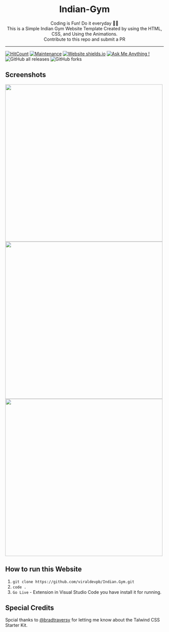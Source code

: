<h1 align="center">
Indian-Gym
</h1>

<p align="center">
  Coding is Fun! Do it everyday 💯💯
  <br />
  This is a Simple Indian Gym Website Template Created by using the HTML, CSS, and Using the Animations.
  <br />
  Contribute to this repo and submit a PR
</p>

*** 

[![HitCount](http://hits.dwyl.com/viraldevpb/IndianGym.svg)](http://hits.dwyl.com/viraldevpb/IndianGym) [![Maintenance](https://img.shields.io/badge/Maintained%3F-yes-green.svg)](https://GitHub.com/viraldevpb/Indian.Gym/)  [![Website shields.io](https://img.shields.io/website-up-down-green-red/http/shields.io.svg)](https://viraldevpb.github.io/Portfolio/) [![Ask Me Anything !](https://img.shields.io/badge/Ask%20me-anything-1abc9c.svg)](https://viraldevpb.github.io/Portfolio/) ![GitHub all releases](https://img.shields.io/github/downloads/viraldevpb/Indian.Gym/total?logo=Github) ![GitHub forks](https://img.shields.io/github/forks/viraldevpb/Indian.Gym?style=social)

## Screenshots

<img src="https://user-images.githubusercontent.com/66899360/103438113-6546c500-4c55-11eb-8606-901a88d997ea.jpg" data-canonical-src="https://user-images.githubusercontent.com/66899360/103438113-6546c500-4c55-11eb-8606-901a88d997ea.jpg" width="500" />

<img src="https://user-images.githubusercontent.com/66899360/103438061-bd30fc00-4c54-11eb-8286-f6cec31a77f4.jpg" data-canonical-src="https://user-images.githubusercontent.com/66899360/103438061-bd30fc00-4c54-11eb-8286-f6cec31a77f4.jpg" width="500" />

<img src="https://user-images.githubusercontent.com/66899360/103438062-befabf80-4c54-11eb-8cbd-f0a4fb62f64c.jpg" data-canonical-src="https://user-images.githubusercontent.com/66899360/103438062-befabf80-4c54-11eb-8cbd-f0a4fb62f64c.jpg" width="500" /> 


## How to run this Website

1. `git clone https://github.com/viraldevpb/Indian.Gym.git`
2. `code .`
3. `Go Live` - Extension in Visual Studio Code you have install it for running.

## Special Credits

Spcial thanks to [@bradtraversy](https://github.com/bradtraversy) for letting me know about the Talwind CSS Starter Kit.
